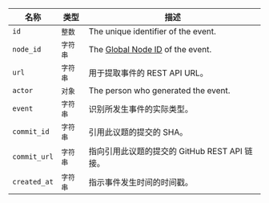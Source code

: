 | 名称           | 类型    | 描述                                                                        |
| ------------ | ----- | ------------------------------------------------------------------------- |
| `id`         | `整数`  | The unique identifier of the event.                                       |
| `node_id`    | `字符串` | The [Global Node ID](/graphql/guides/using-global-node-ids) of the event. |
| `url`        | `字符串` | 用于提取事件的 REST API URL。                                                     |
| `actor`      | `对象`  | The person who generated the event.                                       |
| `event`      | `字符串` | 识别所发生事件的实际类型。                                                             |
| `commit_id`  | `字符串` | 引用此议题的提交的 SHA。                                                            |
| `commit_url` | `字符串` | 指向引用此议题的提交的 GitHub REST API 链接。                                           |
| `created_at` | `字符串` | 指示事件发生时间的时间戳。                                                             |
